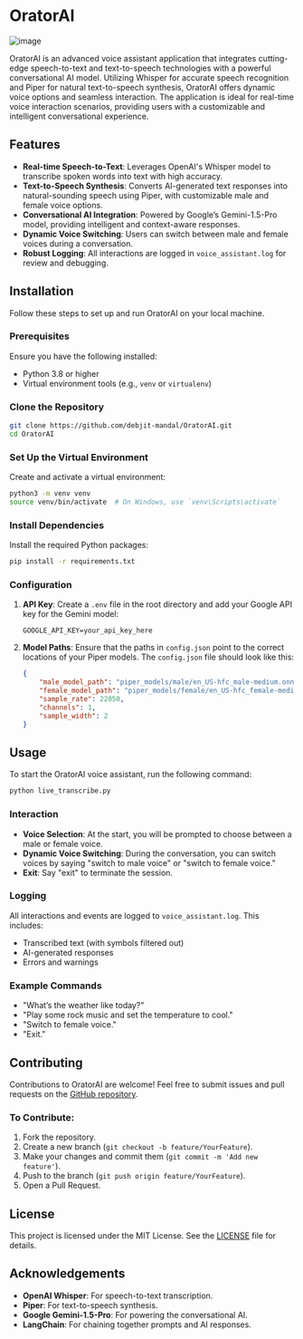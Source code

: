 
# OratorAI


![image](https://github.com/user-attachments/assets/5a75b890-ae42-4379-ab56-19040ca2589e)

OratorAI is an advanced voice assistant application that integrates cutting-edge speech-to-text and text-to-speech technologies with a powerful conversational AI model. Utilizing Whisper for accurate speech recognition and Piper for natural text-to-speech synthesis, OratorAI offers dynamic voice options and seamless interaction. The application is ideal for real-time voice interaction scenarios, providing users with a customizable and intelligent conversational experience.

## Features

- **Real-time Speech-to-Text**: Leverages OpenAI's Whisper model to transcribe spoken words into text with high accuracy.
- **Text-to-Speech Synthesis**: Converts AI-generated text responses into natural-sounding speech using Piper, with customizable male and female voice options.
- **Conversational AI Integration**: Powered by Google’s Gemini-1.5-Pro model, providing intelligent and context-aware responses.
- **Dynamic Voice Switching**: Users can switch between male and female voices during a conversation.
- **Robust Logging**: All interactions are logged in `voice_assistant.log` for review and debugging.

## Installation

Follow these steps to set up and run OratorAI on your local machine.

### Prerequisites

Ensure you have the following installed:

- Python 3.8 or higher
- Virtual environment tools (e.g., `venv` or `virtualenv`)

### Clone the Repository

```bash
git clone https://github.com/debjit-mandal/OratorAI.git
cd OratorAI
```

### Set Up the Virtual Environment

Create and activate a virtual environment:

```bash
python3 -m venv venv
source venv/bin/activate  # On Windows, use `venv\Scripts\activate`
```

### Install Dependencies

Install the required Python packages:

```bash
pip install -r requirements.txt
```

### Configuration

1. **API Key**: Create a `.env` file in the root directory and add your Google API key for the Gemini model:

   ```env
   GOOGLE_API_KEY=your_api_key_here
   ```

2. **Model Paths**: Ensure that the paths in `config.json` point to the correct locations of your Piper models. The `config.json` file should look like this:

   ```json
   {
       "male_model_path": "piper_models/male/en_US-hfc_male-medium.onnx",
       "female_model_path": "piper_models/female/en_US-hfc_female-medium.onnx",
       "sample_rate": 22050,
       "channels": 1,
       "sample_width": 2
   }
   ```

## Usage

To start the OratorAI voice assistant, run the following command:

```bash
python live_transcribe.py
```

### Interaction

- **Voice Selection**: At the start, you will be prompted to choose between a male or female voice.
- **Dynamic Voice Switching**: During the conversation, you can switch voices by saying "switch to male voice" or "switch to female voice."
- **Exit**: Say "exit" to terminate the session.

### Logging

All interactions and events are logged to `voice_assistant.log`. This includes:

- Transcribed text (with symbols filtered out)
- AI-generated responses
- Errors and warnings

### Example Commands

- "What’s the weather like today?"
- "Play some rock music and set the temperature to cool."
- "Switch to female voice."
- "Exit."

## Contributing

Contributions to OratorAI are welcome! Feel free to submit issues and pull requests on the [GitHub repository](https://github.com/debjit-mandal/OratorAI).

### To Contribute:

1. Fork the repository.
2. Create a new branch (`git checkout -b feature/YourFeature`).
3. Make your changes and commit them (`git commit -m 'Add new feature'`).
4. Push to the branch (`git push origin feature/YourFeature`).
5. Open a Pull Request.

## License

This project is licensed under the MIT License. See the [LICENSE](LICENSE) file for details.

## Acknowledgements

- **OpenAI Whisper**: For speech-to-text transcription.
- **Piper**: For text-to-speech synthesis.
- **Google Gemini-1.5-Pro**: For powering the conversational AI.
- **LangChain**: For chaining together prompts and AI responses.
